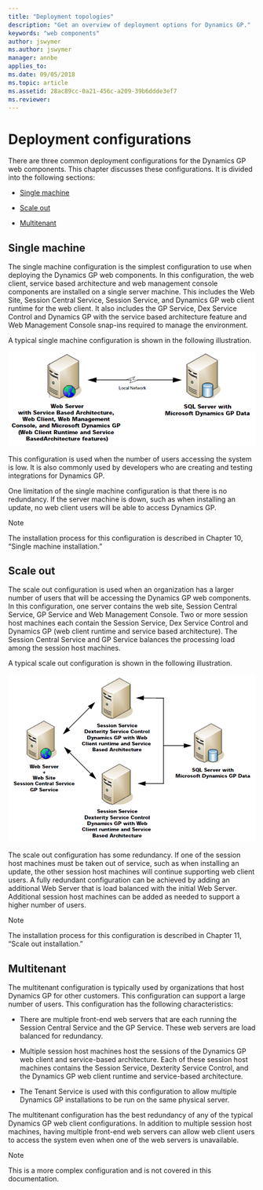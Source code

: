 ```yaml
---
title: "Deployment topologies"
description: "Get an overview of deployment options for Dynamics GP."
keywords: "web components"
author: jswymer
ms.author: jswymer
manager: annbe
applies_to: 
ms.date: 09/05/2018
ms.topic: article
ms.assetid: 28ac89cc-0a21-456c-a209-39b6ddde3ef7
ms.reviewer: 
---
```


# Deployment configurations

There are three common deployment configurations for the Dynamics GP web components. This chapter discusses these configurations. It is divided into the following sections:

- [Single machine](#single-machine)  

- [Scale out](#scale-out)  

- [Multitenant](#multitenant)  

## Single machine

The single machine configuration is the simplest configuration to use when deploying the Dynamics GP web components. In this configuration, the web client, service based architecture and web management console components are installed on a single server machine. This includes the Web Site, Session Central Service, Session Service, and Dynamics GP web client runtime for the web client. It also includes the GP Service, Dex Service Control and Dynamics GP with the service based architecture feature and Web Management Console snap-ins required to manage the environment.

A typical single machine configuration is shown in the following illustration.

![deployment topology for deploying to a single computer.](media/deploy-web-single-machine.png "Deployment")  

This configuration is used when the number of users accessing the system is low. It is also commonly used by developers who are creating and testing integrations for Dynamics GP.

One limitation of the single machine configuration is that there is no redundancy. If the server machine is down, such as when installing an update, no web client users will be able to access Dynamics GP.

> [!NOTE]
> The installation process for this configuration is described in Chapter 10, “Single machine installation.”  

## Scale out

The scale out configuration is used when an organization has a larger number of users that will be accessing the Dynamics GP web components. In this configuration, one server contains the web site, Session Central Service, GP Service and Web Management Console. Two or more session host machines each contain the Session Service, Dex Service Control and Dynamics GP (web client runtime and service based architecture). The Session Central Service and GP Service balances the processing load among the session host machines.

A typical scale out configuration is shown in the following illustration.

![deployment topology for deploying to multiple computers.](media/deploy-web-scale-out.png "Deployment")  

The scale out configuration has some redundancy. If one of the session host machines must be taken out of service, such as when installing an update, the other session host machines will continue supporting web client users. A fully redundant configuration can be achieved by adding an additional Web Server that is load balanced with the initial Web Server. Additional session host machines can be added as needed to support a higher number of users.

> [!NOTE]
> The installation process for this configuration is described in Chapter 11, “Scale out installation.”  

## Multitenant

The multitenant configuration is typically used by organizations that host Dynamics GP for other customers. This configuration can support a large number of users. This configuration has the following characteristics:

- There are multiple front-end web servers that are each running the Session Central Service and the GP Service. These web servers are load balanced for redundancy.

- Multiple session host machines host the sessions of the Dynamics GP web client and service-based architecture. Each of these session host machines contains the Session Service, Dexterity Service Control, and the Dynamics GP web client runtime and service-based architecture.

- The Tenant Service is used with this configuration to allow multiple Dynamics GP installations to be run on the same physical server.

The multitenant configuration has the best redundancy of any of the typical Dynamics GP web client configurations. In addition to multiple session host machines, having multiple front-end web servers can allow web client users to access the system even when one of the web servers is unavailable.

> [!NOTE]
> This is a more complex configuration and is not covered in this documentation.  
